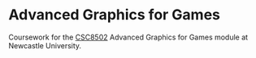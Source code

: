 Advanced Graphics for Games
===========================

Coursework for the
[CSC8502](http://www.ncl.ac.uk/module-catalogue/module.php?code=CSC8502)
Advanced Graphics for Games module at Newcastle University.
